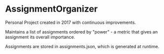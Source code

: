 # AssignmentOrganizer

Personal Project created in 2017 with continuous improvements.

Maintains a list of assignments ordered by "power" - a metric that gives an assignment its overall importance.

Assignments are stored in assignments.json, which is generated at runtime.
